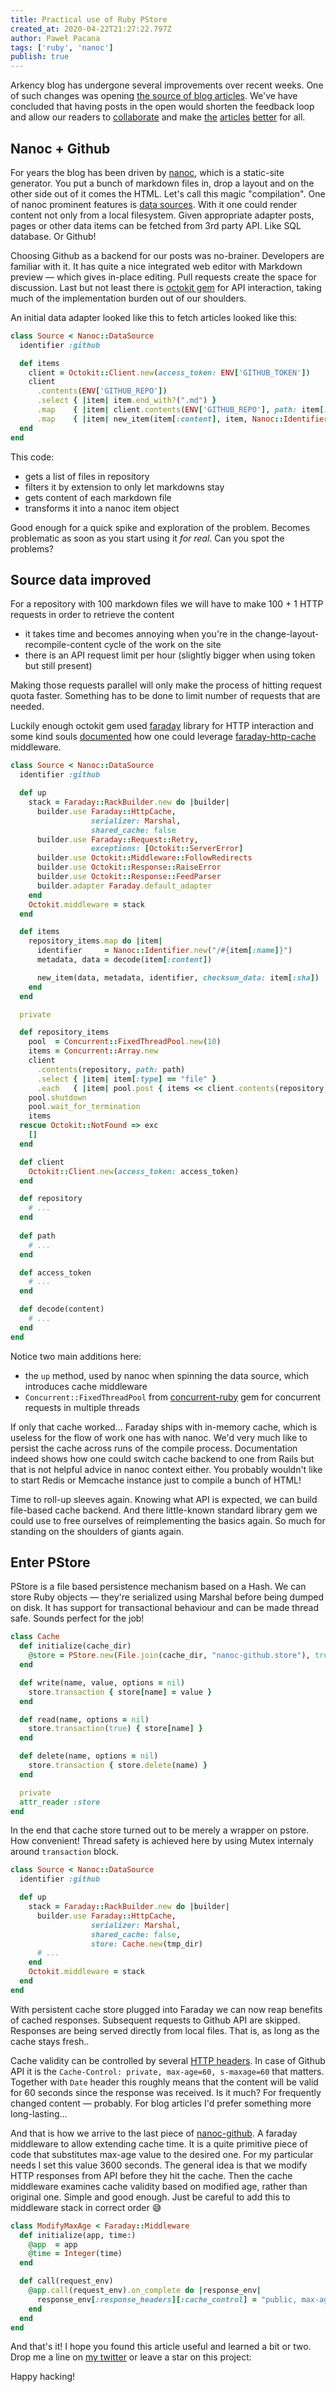 ```yaml
---
title: Practical use of Ruby PStore
created_at: 2020-04-22T21:27:22.797Z
author: Paweł Pacana
tags: ['ruby', 'nanoc']
publish: true
---
```


Arkency blog has undergone several improvements over recent weeks. One of such changes was opening [the source of blog articles](https://github.com/arkency/posts). We've have concluded that having posts in the open would shorten the feedback loop and allow our readers to [collaborate](https://github.com/arkency/posts/pull/3#issuecomment-611449023) and make [the](https://github.com/arkency/posts/pull/1) [articles](https://github.com/arkency/posts/pull/2) [better](https://github.com/arkency/posts/pull/3) for all.

## Nanoc + Github

For years the blog has been driven by [nanoc](https://nanoc.ws), which is a static-site generator. You put a bunch of markdown files in, drop a layout and on the other side out of it comes the HTML. Let's call this magic "compilation". One of nanoc prominent features is [data sources](https://nanoc.ws/doc/data-sources/). With it one could render content not only from a local filesystem. Given appropriate adapter posts, pages or other data items can be fetched from 3rd party API. Like SQL database. Or Github!

Choosing Github as a backend for our posts was no-brainer. Developers are familiar with it. It has quite a nice integrated web editor with Markdown preview — which gives in-place editing. Pull requests create the space for discussion. Last but not least there is [octokit gem](https://github.com/octokit/octokit.rb) for API interaction, taking much of the implementation burden out of our shoulders.

An initial data adapter looked like this to fetch articles looked like this:

```ruby
class Source < Nanoc::DataSource
  identifier :github

  def items
    client = Octokit::Client.new(access_token: ENV['GITHUB_TOKEN'])
    client
      .contents(ENV['GITHUB_REPO'])
      .select { |item| item.end_with?(".md") }
      .map    { |item| client.contents(ENV['GITHUB_REPO'], path: item[:path]) }
      .map    { |item| new_item(item[:content], item, Nanoc::Identifier.new(item[:path])) }  
  end
end
```

This code:

- gets a list of files in repository
- filters it by extension to only let markdowns stay
- gets content of each markdown file
- transforms it into a nanoc item object

Good enough for a quick spike and exploration of the problem. Becomes problematic as soon as you start using it *for real*. Can you spot the problems?

## Source data improved

For a repository with 100 markdown files we will have to make 100 + 1 HTTP requests in order to retrieve the content

- it takes time and becomes annoying when you're in the change-layout-recompile-content cycle of the work on the site 
- there is an API request limit per hour (slightly bigger when using token but still present)

Making those requests parallel will only make the process of hitting request quota faster. Something has to be done to limit number of requests that are needed. 

Luckily enough octokit gem used [faraday](https://github.com/lostisland/faraday) library for HTTP interaction and some kind souls [documented](https://github.com/octokit/octokit.rb#caching) how one could leverage [faraday-http-cache](https://github.com/sourcelevel/faraday-http-cache) middleware.

```ruby
class Source < Nanoc::DataSource
  identifier :github

  def up
    stack = Faraday::RackBuilder.new do |builder|
      builder.use Faraday::HttpCache,
                  serializer: Marshal,
                  shared_cache: false
      builder.use Faraday::Request::Retry,
                  exceptions: [Octokit::ServerError]
      builder.use Octokit::Middleware::FollowRedirects
      builder.use Octokit::Response::RaiseError
      builder.use Octokit::Response::FeedParser
      builder.adapter Faraday.default_adapter
    end
    Octokit.middleware = stack
  end

  def items
    repository_items.map do |item|
      identifier     = Nanoc::Identifier.new("/#{item[:name]}")
      metadata, data = decode(item[:content])

      new_item(data, metadata, identifier, checksum_data: item[:sha])
    end
  end

  private

  def repository_items
    pool  = Concurrent::FixedThreadPool.new(10)
    items = Concurrent::Array.new
    client
      .contents(repository, path: path)
      .select { |item| item[:type] == "file" }
      .each   { |item| pool.post { items << client.contents(repository, path: item[:path]) } }
    pool.shutdown
    pool.wait_for_termination
    items
  rescue Octokit::NotFound => exc
    []
  end

  def client
    Octokit::Client.new(access_token: access_token)
  end

  def repository
    # ...
  end
  
  def path
    # ...
  end

  def access_token
    # ...
  end

  def decode(content)
    # ...
  end
end
```

Notice two main additions here:

- the `up` method, used by nanoc when spinning the data source, which introduces cache middleware
- `Concurrent::FixedThreadPool` from [concurrent-ruby](https://github.com/ruby-concurrency/concurrent-ruby) gem for concurrent requests in multiple threads

If only that cache worked... Faraday ships with in-memory cache, which is useless for the flow of work one has with nanoc. We'd very much like to persist the cache across runs of the compile process. Documentation indeed shows how one could switch cache backend to one from Rails but that is not helpful advice in nanoc context either. You probably wouldn't like to start Redis or Memcache instance just to compile a bunch of HTML!

Time to roll-up sleeves again. Knowing what API is expected, we can build file-based cache backend. And there little-known standard library gem we could use to free ourselves of reimplementing the basics again. So much for standing on the shoulders of giants again.


## Enter PStore

PStore is a file based persistence mechanism based on a Hash. We can store Ruby objects — they're serialized using Marshal before being dumped on disk. It has support for transactional behaviour and can be made thread safe. Sounds perfect for the job!

```ruby
class Cache
  def initialize(cache_dir)
    @store = PStore.new(File.join(cache_dir, "nanoc-github.store"), true)
  end

  def write(name, value, options = nil)
    store.transaction { store[name] = value }
  end

  def read(name, options = nil)
    store.transaction(true) { store[name] }
  end

  def delete(name, options = nil)
    store.transaction { store.delete(name) }
  end

  private
  attr_reader :store
end
```

In the end that cache store turned out to be merely a wrapper on pstore. How convenient! Thread safety is achieved here by using Mutex internaly around `transaction` block.

```ruby
class Source < Nanoc::DataSource
  identifier :github

  def up
    stack = Faraday::RackBuilder.new do |builder|
      builder.use Faraday::HttpCache,
                  serializer: Marshal,
                  shared_cache: false,
                  store: Cache.new(tmp_dir)
      # ...            
    end
    Octokit.middleware = stack
  end
end 
```

With persistent cache store plugged into Faraday we can now reap benefits of cached responses. Subsequent requests to Github API are skipped. Responses are being served directly from local files. That is, as long as the cache stays fresh..

Cache validity can be controlled by several [HTTP headers](https://www.keycdn.com/blog/http-cache-headers). In case of Github API it is the `Cache-Control: private, max-age=60, s-maxage=60` that matters. Together with `Date` header this roughly means that the content will be valid for 60 seconds since the response was received. Is it much? For frequently changed content — probably. For blog articles I'd prefer something more long-lasting…

And that is how we arrive to the last piece of [nanoc-github](https://github.com/pawelpacana/nanoc-github). A faraday middleware to allow extending cache time. It is a quite primitive piece of code that substitutes max-age value to the desired one. For my particular needs I set this value 3600 seconds. 
The general idea is that we modify HTTP responses from API before they hit the cache. Then the cache middleware examines cache validity based on modified age, rather than original one. Simple and good enough. Just be careful to add this to middleware stack in correct order 😅

```ruby
class ModifyMaxAge < Faraday::Middleware
  def initialize(app, time:)
    @app  = app
    @time = Integer(time)
  end

  def call(request_env)
    @app.call(request_env).on_complete do |response_env|
      response_env[:response_headers][:cache_control] = "public, max-age=#{@time}, s-maxage=#{@time}"
    end
  end
end
```

And that's it! I hope you found this article useful and learned a bit or two. Drop me a line on [my twitter](https://twitter.com/pawelpacana) or leave a star on this project:

<div class="github-card" data-github="pawelpacana/nanoc-github" data-width="400" data-height="" data-theme="default"></div>
<script src="//cdn.jsdelivr.net/github-cards/latest/widget.js"></script>


Happy hacking!
